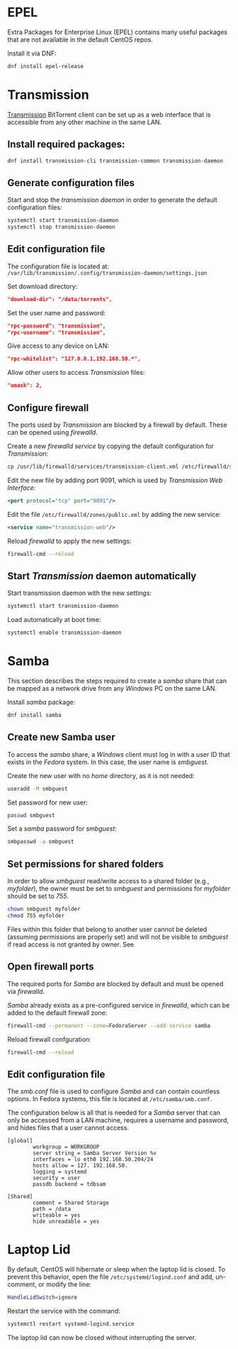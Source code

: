 # EPEL
Extra Packages for Enterprise Linux (EPEL) contains many useful packages that are not available in the default CentOS repos.

Install it via DNF:
```bash
dnf install epel-release
```

# Transmission
[Transmission](https://transmissionbt.com/) BitTorrent client
can be set up as a web interface that is accessible from any other
machine in the same LAN.

## Install required packages:
```bash
dnf install transmission-cli transmission-common transmission-daemon
```

## Generate configuration files
Start and stop the *transmission daemon* in order to generate the default configuration files:
```bash
systemctl start transmission-daemon
systemctl stop transmission-daemon
```

## Edit configuration file
The configuration file is located at:
`/var/lib/transmission/.config/transmission-daemon/settings.json`

Set download directory:
```json
"download-dir": "/data/torrents",
```

Set the user name and password:
```json
"rpc-password": "transmission",
"rpc-username": "transmission",
```

Give access to any device on LAN:
```json
"rpc-whitelist": "127.0.0.1,192.168.50.*",
```

Allow other users to access *Transmission* files:
```json
"umask": 2,
```

## Configure firewall
The ports used by *Transmission* are blocked by a firewall by default. These can be opened using
*firewalld*.

Create a new *firewalld service* by copying the default configuration for *Transmission*:
```bash
cp /usr/lib/firewalld/services/transmission-client.xml /etc/firewalld/services/transmission-web.xml
```

Edit the new file by adding port 9091, which is used by *Transmission Web Interface*:
```xml
<port protocol="tcp" port="9091"/>
```

Edit the file `/etc/firewalld/zones/public.xml` by adding
the new service:
```xml
<service name="transmission-web"/>
```

Reload *firewalld* to apply the new settings:
```bash
firewall-cmd --reload
```

## Start *Transmission* daemon automatically
Start transmission daemon with the new settings:
```bash
systemctl start transmission-daemon
```
Load automatically at boot time:
```bash
systemctl enable transmission-daemon
```

# Samba
This section describes the steps required to create a *samba* share that can
be mapped as a network drive from any *Windows* PC on the same LAN.

Install *samba* package:
```bash
dnf install samba
```

## Create new Samba user
To access the *samba* share, a *Windows* client must log in with a user ID
that exists in the *Fedora* system. In this case, the user name is
*smbguest*.

Create the new user with no *home* directory, as it is not
needed:
```bash
useradd -M smbguest
```

Set password for new user:
```bash
passwd smbguest
```

Set a *samba* password for *smbguest*:
```bash
smbpasswd -a smbguest
```

## Set permissions for shared folders
In order to allow *smbguest* read/write access to a shared folder
(e.g., *myfolder*), the owner must be set to *smbguest* and permissions for
*myfolder* should be set to *755*.

```bash
chown smbguest myfolder
chmod 755 myfolder
```

Files within this folder that belong to another user cannot be deleted
(assuming permissions are properly set) and will not be visible to *smbguest*
if read access is not granted by owner. See 

## Open firewall ports
The required ports for *Samba* are blocked by default and must be opened via
*firewalld*.

*Samba* already exists as a
pre-configured service in *firewalld*, which can be added to
the default firewall zone:
```bash
firewall-cmd --permanent --zone=FedoraServer --add-service samba
```

Reload firewall confguration:
```bash
firewall-cmd --reload
```

## Edit configuration file

The *smb.conf* file is used to configure *Samba* and can contain countless
options. In Fedora systems, this file is located at `/etc/samba/smb.conf`.

The configuration below is all that is needed for a *Samba* server that can
only be accessed from a LAN machine, requires a username and password, and
hides files that a user cannot access.

```
[global]
        workgroup = WORKGROUP
        server string = Samba Server Version %v
        interfaces = lo eth0 192.168.50.204/24
        hosts allow = 127. 192.168.50.
        logging = systemd
        security = user
        passdb backend = tdbsam

[Shared]
        comment = Shared Storage
        path = /data
        writeable = yes
        hide unreadable = yes
```

# Laptop Lid
By default, CentOS will hibernate or sleep when the laptop lid is closed. To prevent this behavior, open the file `/etc/systemd/logind.conf` and add, un-comment, or modify the line:
```bash
HandleLidSwitch=ignore
```
Restart the service with the command:
```bash
systemctl restart systemd-logind.service
```
The laptop lid can now be closed without interrupting the server.